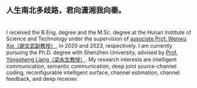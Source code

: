 <p style="font-size: 20px; font-weight: bold;">人生南北多歧路，君向潇湘我向秦。</p>
<br>I received the B.Eng. degree and the M.Sc. degree at the Hunan Institute of Science and Technology under the supervision of <a href="https://scholar.google.com/citations?user=u_UQv6EAAAAJ&hl=zh-CN">associate Prof. Wenwu Xie（谢文武副教授）</a>, in 2020 and 2023, respectively. I am currently pursuing the Ph.D. degree with Shenzhen University, advised by <a href="https://scholar.google.com/citations?user=aOEk854AAAAJ&hl=zh-CN">Prof. Yongsheng Liang（梁永生教授）</a>.
  My research interests are intelligent communication, semantic communication, deep joint source-channel coding, reconfigurable intelligent surface, channel estimation, channel feedback, and deep receiver.
